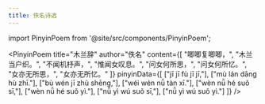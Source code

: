```yaml
---
title: 佚名诗选
---
```


import PinyinPoem from '@site/src/components/PinyinPoem';

<PinyinPoem 
  title="木兰辞" 
  author="佚名"
  content={[
    "唧唧复唧唧，",
    "木兰当户织。",
    "不闻机杼声，",
    "惟闻女叹息。",
    "问女何所思，",
    "问女何所忆。",
    "女亦无所思，",
    "女亦无所忆。"
  ]}
  pinyinData={[
    ["jī jī fù jī jī,"],
    ["mù lán dāng hù zhī."],
    ["bù wén jī zhù shēng,"],
    ["wéi wén nǚ tàn xī."],
    ["wèn nǚ hé suǒ sī,"],
    ["wèn nǚ hé suǒ yì."],
    ["nǚ yì wú suǒ sī,"],
    ["nǚ yì wú suǒ yì."]
  ]}
/> 